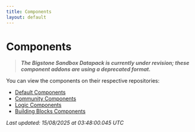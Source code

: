 ```yaml
---
title: Components
layout: default
---
```


# Components

> _**The Bigstone Sandbox Datapack is currently under revision; these component addons are using a deprecated format.**_

You can view the components on their respective repositories:

- [Default Components](https://github.com/BigstoneDevelopment/default-components-addon)
- [Community Components](https://github.com/BigstoneDevelopment/community-components-addon)
- [Logic Components](https://github.com/BigstoneDevelopment/logic-components-addon)
- [Building Blocks Components](https://github.com/BigstoneDevelopment/building-blocks-addon)

_Last updated: 15/08/2025 at 03:48:00.045 UTC_
